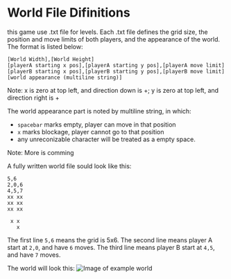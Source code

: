# World File Difinitions

this game use .txt file for levels. Each .txt file defines the grid size, the position and move limits of both players, and the appearance of the world. 
The format is listed below: 

```
[World Width],[World Height]
[playerA starting x pos],[playerA starting y pos],[playerA move limit]
[playerB starting x pos],[playerB starting y pos],[playerB move limit]
[world appearance (multiline string)]
```
Note: x is zero at top left, and direction down is +; y is zero at top left, and direction right is +

The world appearance part is noted by multiline string, in which: 
* ```spacebar``` marks empty, player can move in that position
* ```x``` marks blockage, player cannot go to that position
* any unreconizable character will be treated as a empty space. 

Note: More is comming

A fully written world file sould look like this: 

```
5,6
2,0,6
4,5,7
xx xx
xx xx
xx xx
     
 x x 
   x 
```
The first line ```5,6``` means the grid is 5x6.
The second line means player A start at ```2,0```, and have ```6``` moves.
The third line means player B start at ```4,5```, and have ```7``` moves.

The world will look this: 
![Image of example world](https://octodex.github.com/images/yaktocat.png)
